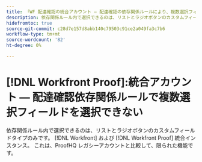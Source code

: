 ```yaml
---
title: 「WF 配達確認の統合アカウント — 配達確認の依存関係ルールにより、複数選択フィールドを選択できない」
description: 依存関係ルール内で選択できるのは、リストとラジオボタンのカスタムフィールドタイプのみです。 [!DNL Workfront] および [!DNL Workfront Proof] 統合インスタンス。 これは、ProofHQ レガシーアカウントと比較して、限られた機能です。」
hidefromtoc: true
source-git-commit: c28d7e157d8abb140c79503c91ce2a049fa3c7b6
workflow-type: tm+mt
source-wordcount: '82'
ht-degree: 0%

---
```



# [!DNL Workfront Proof]:統合アカウント — 配達確認依存関係ルールで複数選択フィールドを選択できない

依存関係ルール内で選択できるのは、リストとラジオボタンのカスタムフィールドタイプのみです。 [!DNL Workfront] および [!DNL Workfront Proof] 統合インスタンス。 これは、ProofHQ レガシーアカウントと比較して、限られた機能です。

